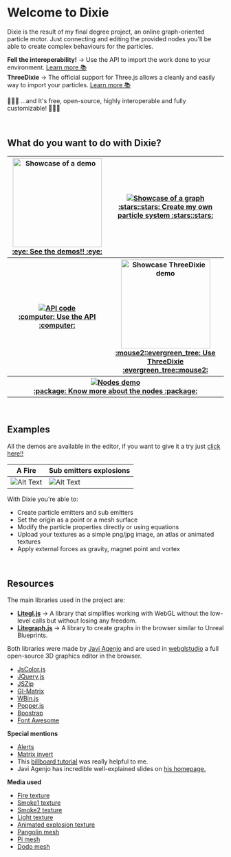 # Welcome to Dixie

Dixie is the result of my final degree project, an online graph-oriented particle motor. Just connecting and editing the provided nodes you'll be able to create complex behaviours for the particles.

**Fell the interoperability!** &rarr; Use the API to import the work done to your environment. [Learn more :books:](https://github.com/Pagunasa/tfg-gmj/wiki/Dixie-API)  
**ThreeDixie** &rarr; The official support for Three.js allows a cleanly and easily way to import your particles. [Learn more :books:](https://github.com/Pagunasa/tfg-gmj/wiki/ThreeDixie) 

:stars::stars::stars: ...and It's free, open-source, highly interoperable and fully customizable! :stars::stars::stars:

<br/>

## What do you want to do with Dixie?

<table>
    <thead>
        <tr>
            <th>
		<a href="https://pagunasa.github.io/tfg-gmj/" rel="Demo link">
			<img src="https://github.com/Pagunasa/tfg-gmj/blob/master/wiki_media/Home/images/see_demos.png" alt="Showcase of a demo" width="207"/>
		</a> 
		<br/>
		<a href="https://pagunasa.github.io/tfg-gmj/"> :eye: See the demos!! :eye: </a>
	    </th>
            <th>
		<a href="https://github.com/Pagunasa/tfg-gmj/wiki/The-editor" rel="The editor">
			<img src="https://github.com/Pagunasa/tfg-gmj/blob/master/wiki_media/Home/images/create_particles.png" alt="Showcase of a graph"/>
		</a> 
		<br/> 
		<a href="https://github.com/Pagunasa/tfg-gmj/wiki/The-editor"> :stars::stars: Create my own particle system :stars::stars: </a>
	    </th>
        </tr>
        <tr>
            <th>
 	        <a href="https://github.com/Pagunasa/tfg-gmj/wiki/Dixie-API" rel="The API">
			<img src="https://github.com/Pagunasa/tfg-gmj/blob/master/wiki_media/Home/images/use_API.png" alt="API code"/>
		</a> 
		<br/> 
		<a href="https://github.com/Pagunasa/tfg-gmj/wiki/Dixie-API"> :computer: Use the API :computer: </a>
	    </th>
            <th>
 	        <a href="https://github.com/Pagunasa/tfg-gmj/wiki/ThreeDixie" rel="ThreeDixie">
			<img src="https://github.com/Pagunasa/tfg-gmj/blob/master/wiki_media/Home/images/use_threeDixie.png" alt="Showcase ThreeDixie demo" width="207"/>
		</a> 
		<br/> 
		<a href="https://github.com/Pagunasa/tfg-gmj/wiki/ThreeDixie"> :mouse2::evergreen_tree: Use ThreeDixie :evergreen_tree::mouse2: </a> 	    
	    </th>
        </tr>
    </thead>
    <tbody>
        <tr>
            <th colspan=2>
	        <a href="https://github.com/Pagunasa/tfg-gmj/wiki/The-nodes" rel="The nodes">
			<img src="https://github.com/Pagunasa/tfg-gmj/blob/master/wiki_media/Home/images/use_threeDixie.png" alt="Nodes demo" />
		</a> 
		<br/> 
		<a href="https://github.com/Pagunasa/tfg-gmj/wiki/The-nodes"> :package: Know more about the nodes :package: </a>
	    </th>
        </tr>
    </tbody>
</table>

<br/>

## Examples 
All the demos are available in the editor, if you want to give it a try just [click here!!](https://pagunasa.github.io/tfg-gmj/)

| A Fire | Sub emitters explosions |
|--|--|
| ![Alt Text](https://github.com/Pagunasa/tfg-gmj/blob/master/wiki_media/Home/gif/fireg.gif) | ![Alt Text](https://github.com/Pagunasa/tfg-gmj/blob/master/wiki_media/Home/gif/explosions.gif) |

With Dixie you're able to:
 * Create particle emitters and sub emitters
 * Set the origin as a point or a mesh surface
 * Modify the particle properties directly or using equations
 * Upload your textures as a simple png/jpg image, an atlas or animated textures
 * Apply external forces as gravity, magnet point and vortex

<br/>

## Resources
The main libraries used in the project are:
* **[Litegl.js](https://github.com/jagenjo/litegl.js?files=1)**  &rarr; A library that simplifies working with WebGL without the low-level calls but without losing any freedom.
* **[Litegraph.js](https://github.com/jagenjo/litegl.js?files=1)**  &rarr; A library to create graphs in the browser similar to Unreal Blueprints.

Both libraries were made by [Javi Agenjo](https://github.com/jagenjo) and are used in [webglstudio](https://github.com/jagenjo/webglstudio.js) a full open-source 3D graphics editor in the browser.

* [JsColor.js](https://jscolor.com/)
* [JQuery.js](https://jquery.com/)
* [JSZip](https://stuk.github.io/jszip/)
* [Gl-Matrix](https://glmatrix.net/)
* [WBin.js](https://github.com/jagenjo/litescene.js/blob/master/guides/wbin.md)
* [Popper.js](https://popper.js.org/)
* [Boostrap](https://getbootstrap.com/)
* [Font Awesome](https://fontawesome.com/)

**Special mentions**
* [Alerts](https://codepen.io/codysechelski/pen/dYVwjb)
* [Matrix invert](http://blog.acipo.com/matrix-inversion-in-javascript/)
* This [billboard tutorial](http://www.opengl-tutorial.org/intermediate-tutorials/billboards-particles/billboards/) was really helpful to me.
* Javi Agenjo has incredible well-explained slides on [his homepage.](https://tamats.com/upf/)

**Media used**
* [Fire texture](https://toppng.com/fire-particle-effect-decal-roblox-fire-decal-PNG-free-PNG-Images_191764)
* [Smoke1 texture](https://toppng.com/smoke-particle-texture-PNG-free-PNG-Images_70935)
* [Smoke2 texture](https://toppng.com/smoke-clipart-png-tumblr-smoke-gif-animation-PNG-free-PNG-Images_170070)
* [Light texture](https://toppng.com/coolest-pink-galaxy-background-blue-light-star-particle-light-particle-PNG-free-PNG-Images_169844)
* [Animated explosion texture](https://opengameart.org/content/pixel-art-explosion-animation) 
* [Pangolin mesh](https://sketchfab.com/3d-models/low-poly-crystal-pangolin-8cc9e96faeee487db9a71c890722b268)
* [Pi mesh](https://sketchfab.com/3d-models/letra-pi-da97ddbdc6d64ed8a16fecd52816021b)
* [Dodo mesh](https://sketchfab.com/3d-models/letra-pi-da97ddbdc6d64ed8a16fecd52816021b)
